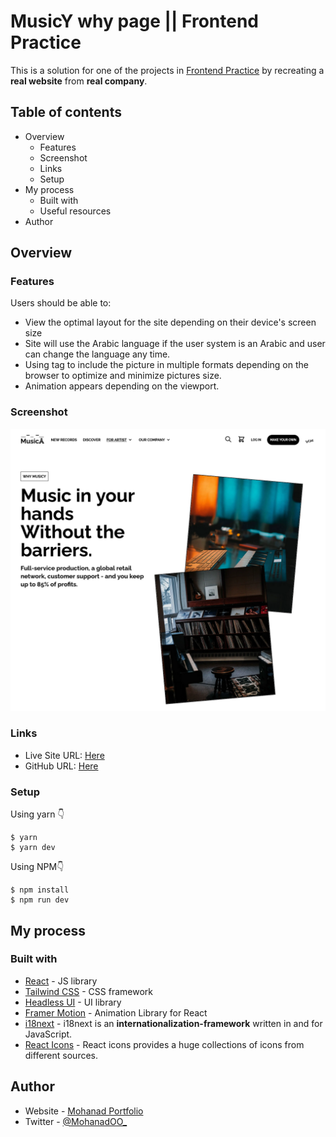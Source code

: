 # MusicY why page || Frontend Practice

This is a solution for one of the projects in [Frontend Practice](https://www.frontendpractice.com/) by recreating a **real website** from **real company**.

## Table of contents

- Overview
  - Features
  - Screenshot
  - Links
  - Setup
- My process
  - Built with
  - Useful resources
- Author

## Overview

### Features

Users should be able to:

- View the optimal layout for the site depending on their device's screen size
- Site will use the Arabic language if the user system is an Arabic and user can change the language any time.
- Using <picture> tag to include the picture in multiple formats depending on the browser to optimize and minimize pictures size.
- Animation appears depending on the viewport.

### Screenshot

![](./public/preview/MusicY.png)

### Links

- Live Site URL: [Here](https://musicy.vercel.app/)
- GitHub URL: [Here](https://github.com/mohanadoo/musicy)

### Setup

Using yarn 👇

```
$ yarn
$ yarn dev
```

Using NPM👇

```
$ npm install
$ npm run dev
```

## My process

### Built with

- [React](https://reactjs.org/) - JS library
- [Tailwind CSS](https://tailwindcss.com/) - CSS framework
- [Headless UI](https://headlessui.dev/) - UI library
- [Framer Motion](https://www.framer.com/motion/) - Animation Library for React
- [i18next](https://www.i18next.com/) - i18next is an **internationalization-framework** written in and for JavaScript.
- [React Icons](https://react-icons.github.io/react-icons/) - React icons provides a huge collections of icons from different sources.

## Author

- Website - [Mohanad Portfolio](https://portfolio-mohanadoo.vercel.app/)
- Twitter - [@MohanadOO\_](https://twitter.com/MohanadOO_)
